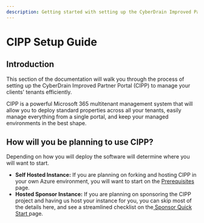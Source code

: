 ```yaml
---
description: Getting started with setting up the CyberDrain Improved Partner Portal
---
```


# CIPP Setup Guide

## Introduction

This section of the documentation will walk you through the process of setting up the CyberDrain Improved Partner Portal (CIPP) to manage your clients' tenants efficiently.

CIPP is a powerful Microsoft 365 multitenant management system that will allow you to deploy standard properties across all your tenants, easily manage everything from a single portal, and keep your managed environments in the best shape.&#x20;

## How will you be planning to use CIPP?

Depending on how you will deploy the software will determine where you will want to start.

* **Self Hosted Instance:** If you are planning on forking and hosting CIPP in your own Azure environment, you will want to start on the [Prerequisites ](index.md)page.
* **Hosted Sponsor Instance:** If you are planning on sponsoring the CIPP project and having us host your instance for you, you can skip most of the details here, and see a streamlined checklist on the[ Sponsor Quick Start ](../sponsor-quick-start.md)page.
